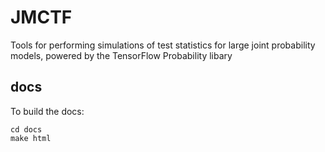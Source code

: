 # JMCTF
Tools for performing simulations of test statistics for large joint probability models, powered by the TensorFlow Probability libary

## docs

To build the docs:

    cd docs
    make html
 
